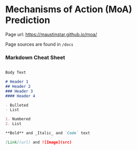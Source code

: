 # Mechanisms of Action (MoA) Prediction

Page url: https://maustinstar.github.io/moa/

Page sources are found in `/docs`

### Markdown Cheat Sheet

```markdown

Body Text

# Header 1
## Header 2
### Header 3
#### Header 4

- Bulleted
- List

1. Numbered
2. List

**Bold** and _Italic_ and `Code` text

[Link](url) and ![Image](src)

```
